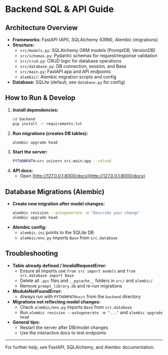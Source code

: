 # Backend SQL & API Guide

## Architecture Overview
- **Frameworks:** FastAPI (API), SQLAlchemy (ORM), Alembic (migrations)
- **Structure:**
  - `src/models.py`: SQLAlchemy ORM models (PromptDB, VersionDB)
  - `src/schemas.py`: Pydantic schemas for request/response validation
  - `src/crud.py`: CRUD logic for database operations
  - `src/database.py`: DB connection, session, and Base
  - `src/main.py`: FastAPI app and API endpoints
  - `alembic/`: Alembic migration scripts and config
- **Database:** SQLite (default, see `database.py` for config)

## How to Run & Develop
1. **Install dependencies:**
   ```bash
   cd backend
   pip install -r requirements.txt
   ```
2. **Run migrations (creates DB tables):**
   ```bash
   alembic upgrade head
   ```
3. **Start the server:**
   ```bash
   PYTHONPATH=src uvicorn src.main:app --reload
   ```
4. **API docs:**
   - Open [http://127.0.0.1:8000/docs](http://127.0.0.1:8000/docs)

## Database Migrations (Alembic)
- **Create new migration after model changes:**
  ```bash
  alembic revision --autogenerate -m "Describe your change"
  alembic upgrade head
  ```
- **Alembic config:**
  - `alembic.ini` points to the SQLite DB
  - `alembic/env.py` imports `Base` from `src.database`

## Troubleshooting
- **Table already defined / InvalidRequestError:**
  - Ensure all imports use `from src import models` and `from src.database import Base`
  - Delete all `.pyc` files and `__pycache__` folders in `src/` and `alembic/`
  - Remove `prompt_library.db` and re-run migrations
- **ModuleNotFoundError:**
  - Always run with `PYTHONPATH=src` from the `backend` directory
- **Migrations not reflecting model changes:**
  - Check `alembic/env.py` imports `Base` from `src.database`
  - Run `alembic revision --autogenerate -m "..."` and `alembic upgrade head`
- **General tips:**
  - Restart the server after DB/model changes
  - Use the interactive docs to test endpoints

---
For further help, see FastAPI, SQLAlchemy, and Alembic documentation. 